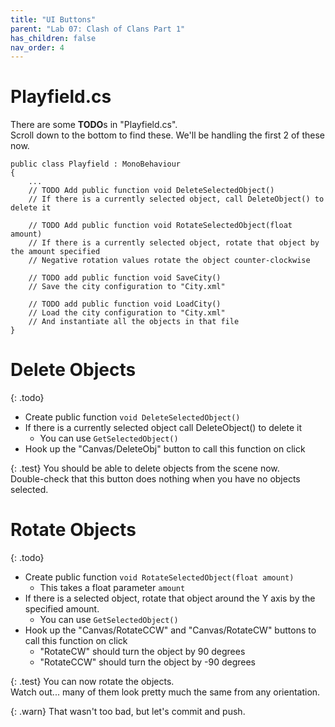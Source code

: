 ```yaml
---
title: "UI Buttons"
parent: "Lab 07: Clash of Clans Part 1"
has_children: false
nav_order: 4
---
```


# Playfield.cs
There are some **TODO**s in "Playfield.cs".\
Scroll down to the bottom to find these. We'll be handling the first 2 of these now.
```
public class Playfield : MonoBehaviour
{
	...
	// TODO Add public function void DeleteSelectedObject()
    // If there is a currently selected object, call DeleteObject() to delete it

    // TODO Add public function void RotateSelectedObject(float amount)
    // If there is a currently selected object, rotate that object by the amount specified
    // Negative rotation values rotate the object counter-clockwise

    // TODO add public function void SaveCity()
    // Save the city configuration to "City.xml"

    // TODO add public function void LoadCity()
    // Load the city configuration to "City.xml"
    // And instantiate all the objects in that file
}
```

# Delete Objects

{: .todo}
* Create public function `void DeleteSelectedObject()`
* If there is a currently selected object call DeleteObject() to delete it
    * You can use `GetSelectedObject()`
* Hook up the "Canvas/DeleteObj" button to call this function on click

{: .test}
You should be able to delete objects from the scene now.\
Double-check that this button does nothing when you have no objects selected.

# Rotate Objects

{: .todo}
* Create public function `void RotateSelectedObject(float amount)`
    * This takes a float parameter `amount`
* If there is a selected object, rotate that object around the Y axis by the specified amount.
    * You can use `GetSelectedObject()`
* Hook up the "Canvas/RotateCCW" and "Canvas/RotateCW" buttons to call this function on click
    * "RotateCW" should turn the object by 90 degrees
    * "RotateCCW" should turn the object by -90 degrees

{: .test}
You can now rotate the objects.\
Watch out... many of them look pretty much the same from any orientation.

{: .warn}
That wasn't too bad, but let's commit and push.